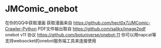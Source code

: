 # JMComic_onebot
在你的QQ中获取漫画
获取漫画来自
https://github.com/hect0x7/JMComic-Crawler-Python
PDF文件输出取自
https://github.com/salikx/image2pdf
onebot v11 协议
https://github.com/botuniverse/onebot-11
你可以用napcat等支持websocket的onebot服务端工具来连接使用
